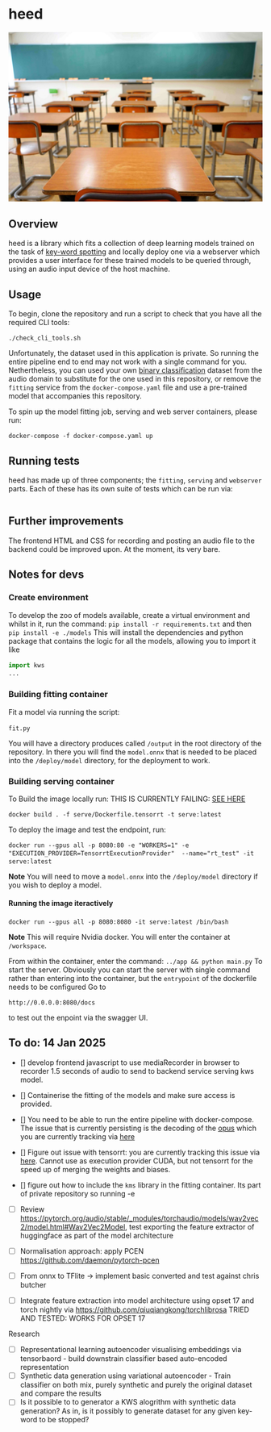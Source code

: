 # heed 
![]( img/heed.jpg )
## Overview 
heed is a library which fits a collection of deep learning models trained on the task of [key-word spotting](https://en.wikipedia.org/wiki/Keyword_spotting) and locally deploy one via a webserver which provides a user interface for these trained models to be queried through, using an audio input device of the host machine.

##  Usage

To begin, clone the repository and run a script to check that you have all the required CLI tools:
```
./check_cli_tools.sh
```
Unfortunately, the dataset used in this application is private. So running the entire pipeline end to end may not work with a single command for you. Nethertheless, you can used your own [binary classification](https://en.wikipedia.org/wiki/Binary_classification) dataset from the audio domain to substitute for the one used in this repository, or remove the `fitting` service from the `docker-compose.yaml` file and use a pre-trained model that accompanies this repository. 


To spin up the model fitting job, serving and web server containers, please run:
```
docker-compose -f docker-compose.yaml up
```

## Running tests
heed has made up of three components; the `fitting`, `serving` and `webserver` parts. Each of these has its own suite of tests which can be run via:
```

```

## Further improvements 
The frontend HTML and CSS for recording and posting an audio file to the backend could be improved upon. At the moment, its very bare.

## Notes for devs 

### Create environment
To develop the zoo of models available, create a virtual environment and whilst in it, run the command: 
`pip install -r requirements.txt` 
and then 
`pip install -e ./models` 
This will install the dependencies and python package that contains the logic for all the models, allowing you to import it like 
```python 
import kws
...
```



### Building fitting container 

Fit a model via running the script:

`fit.py`


You will have a directory produces called `/output` in the root directory of the repository. In there you will find the `model.onnx` that is needed to be placed into the `/deploy/model` directory, for the deployment to work. 


### Building serving container

To Build the image locally run: THIS IS CURRENTLY FAILING: [SEE HERE](https://github.com/onnx/onnx-tensorrt/issues/1009)

```
docker build . -f serve/Dockerfile.tensorrt -t serve:latest
```

To deploy the image and test the endpoint, run:

```
docker run --gpus all -p 8080:80 -e "WORKERS=1" -e "EXECUTION_PROVIDER=TensorrtExecutionProvider"  --name="rt_test" -it serve:latest
```
 
**Note** You will need to move a `model.onnx` into the `/deploy/model` directory if you wish to deploy a model. 

#### Running the image iteractively 

`docker run --gpus all -p 8080:8080 -it serve:latest /bin/bash`

**Note** This will require Nvidia docker. You will enter the container at `/workspace`. 

From within the container, enter the command: `../app && python main.py` 
To start the server. Obviously you can start the server with single command rather than entering into the container, but the `entrypoint` of the dockerfile needs to be configured
Go to 
```
http://0.0.0.0:8080/docs
```
to test out the enpoint via the swagger UI. 



## To do: 14 Jan 2025
- [] develop frontend javascript to use mediaRecorder in browser to recorder 1.5 seconds of audio to send to backend service serving kws model. 
- [] Containerise the fitting of the models and make sure access is provided. 
- [] You need to be able to run the entire pipeline with docker-compose. The issue that is currently persisting is the decoding of the [opus]() which you are currently tracking via [here](https://stackoverflow.com/questions/79325937/audio-stream-how-to-decode-opus-format-being-streamed-from-browser-to-server)

- [] Figure out issue with tensorrt: you are currently tracking this issue via [here](https://github.com/onnx/onnx-tensorrt/issues/1009). Cannot use as execution provider CUDA, but not tensorrt for the speed up of merging the weights and biases. 
- [] figure out how to include the `kms` library in the fitting container. Its part of private repository so running -e  

- [ ] Review https://pytorch.org/audio/stable/_modules/torchaudio/models/wav2vec2/model.html#Wav2Vec2Model, test exporting the feature extractor of huggingface as part of the model architecture
- [ ] Normalisation approach: apply PCEN https://github.com/daemon/pytorch-pcen
- [ ] From onnx to TFlite -> implement basic converted and test against chris
  butcher
- [ ] Integrate feature extraction into model architecture using opset 17 and torch nightly via https://github.com/qiuqiangkong/torchlibrosa TRIED AND TESTED: WORKS FOR OPSET 17



Research
- [ ] Representational learning autoencoder visualising embeddings via tensorbaord - build downstrain classifier based auto-encoded representation
- [ ] Synthetic data generation using variational autoencoder - Train classifier on both mix, purely synthetic and purely the original dataset and compare the results 
- [ ] Is it possible to to generator a KWS alogrithm with synthetic data generation? As in, is it possibly to generate dataset for any given key-word to be stopped?   
